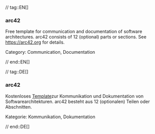 // tag::EN[]
### arc42

Free template  for communication and documentation of software architectures.
arc42 consists of 12 (optional) parts or sections.
See <https://arc42.org> for details.

Category: Communication, Documentation


// end::EN[]

// tag::DE[]
### arc42

Kostenloses [Template](http://arc42.org/)zur
Kommunikation und Dokumentation von Softwarearchitekturen. arc42
besteht aus 12 (optionalen) Teilen oder Abschnitten.

Kategorie: Kommunikation, Dokumentation


// end::DE[]

